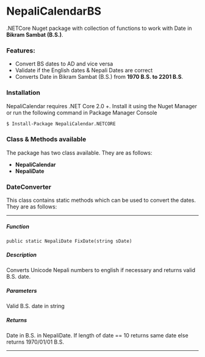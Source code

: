 # NepaliCalendarBS

.NETCore Nuget package with collection of functions to work with Date in **Bikram Sambat (B.S.)**.

### Features:

* Convert BS dates to AD and vice versa
* Validate if the English dates & Nepali Dates are correct
* Converts Date in Bikram Sambat (B.S.) from **1970 B.S. to 2201 B.S**.

### Installation
NepaliCalendar requires .NET Core 2.0 +. Install it using the Nuget Manager or run the following command in Package Manager Console

```sh
$ Install-Package NepaliCalendar.NETCORE
```

### Class & Methods available
The package has two class available. They are as follows:
* **NepaliCalendar**
* **NepaliDate**

### DateConverter
This class contains static methods which can be used to convert the dates. They are as follows:

------------

##### Function 
`public static NepaliDate FixDate(string sDate)`

##### Description
Converts Unicode Nepali numbers to english if necessary and returns valid B.S. date.
##### Parameters 
Valid B.S. date in string

##### Returns
Date in B.S. in NepaliDate. If length of date == 10 returns same date else returns 1970/01/01 B.S.

------------


